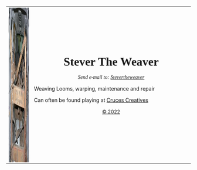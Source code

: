 <head>
<meta http-equiv="Content-Type" content="text/html; charset=UTF-8" />
<meta name="description" content="Weaving Looms, warping, maintenance and repair" />
<meta name="Keywords" content="looms, weaving, repair, warping, Las Cruses, New Mexico, NM " /> 
</head>
<body>
<table border="0" width="100%" id="table1">
	<tr>
		<td>
		<img src="vanload.jpg" alt="A vanload of loom" width="480" height="421" border="0" align="left" /></td>
	  <td width="421">
<p align="center"><strong><font face="Garamond" size="6">Stever The Weaver</font></strong></p>
		<p align="center"><font face="Garamond"><em>Send e-mail to: <a href="mailto:loom@stevertheweaver.com">Stevertheweaver</a></em></font></p>
<p align="center"><em style="font-style: normal"><font face="Garamond">
</font>


<p>Weaving Looms, warping, maintenance and repair</p>

<p>Can often be found playing at  <a href="http://CrucesCreatives.org">Cruces Creatives</a></p>

<p align="center"><font size="2"><a href="mailto:loom@stevertheweaver.com?subject=copyright">&copy; 2022</a></font></p>
